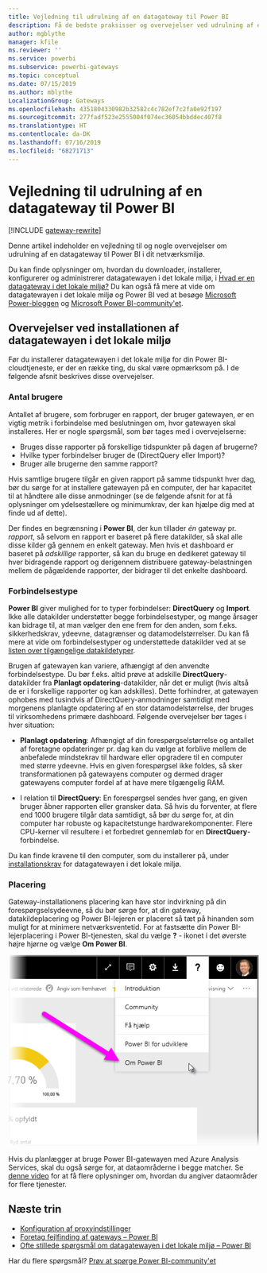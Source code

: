 ```yaml
---
title: Vejledning til udrulning af en datagateway til Power BI
description: Få de bedste praksisser og overvejelser ved udrulning af en gateway til Power BI.
author: mgblythe
manager: kfile
ms.reviewer: ''
ms.service: powerbi
ms.subservice: powerbi-gateways
ms.topic: conceptual
ms.date: 07/15/2019
ms.author: mblythe
LocalizationGroup: Gateways
ms.openlocfilehash: 4351804330982b32582c4c782ef7c2fa0e92f197
ms.sourcegitcommit: 277fadf523e2555004f074ec36054bbddec407f8
ms.translationtype: HT
ms.contentlocale: da-DK
ms.lasthandoff: 07/16/2019
ms.locfileid: "68271713"
---
```

# <a name="guidance-for-deploying-a-data-gateway-for-power-bi"></a>Vejledning til udrulning af en datagateway til Power BI

[!INCLUDE [gateway-rewrite](includes/gateway-rewrite.md)]

Denne artikel indeholder en vejledning til og nogle overvejelser om udrulning af en datagateway til Power BI i dit netværksmiljø.

Du kan finde oplysninger om, hvordan du downloader, installerer, konfigurerer og administrerer datagatewayen i det lokale miljø, i [Hvad er en datagateway i det lokale miljø?](/data-integration/gateway/service-gateway-onprem) Du kan også få mere at vide om datagatewayen i det lokale miljø og Power BI ved at besøge [Microsoft Power-bloggen](https://powerbi.microsoft.com/blog/) og [Microsoft Power BI-community'et](https://community.powerbi.com/).

## <a name="installation-considerations-for-the-on-premises-data-gateway"></a>Overvejelser ved installationen af datagatewayen i det lokale miljø

Før du installerer datagatewayen i det lokale miljø for din Power BI-cloudtjeneste, er der en række ting, du skal være opmærksom på. I de følgende afsnit beskrives disse overvejelser.

### <a name="number-of-users"></a>Antal brugere

Antallet af brugere, som forbruger en rapport, der bruger gatewayen, er en vigtig metrik i forbindelse med beslutningen om, hvor gatewayen skal installeres. Her er nogle spørgsmål, som bør tages med i overvejelserne:

* Bruges disse rapporter på forskellige tidspunkter på dagen af brugerne?
* Hvilke typer forbindelser bruger de (DirectQuery eller Import)?
* Bruger alle brugerne den samme rapport?

Hvis samtlige brugere tilgår en given rapport på samme tidspunkt hver dag, bør du sørge for at installere gatewayen på en computer, der har kapacitet til at håndtere alle disse anmodninger (se de følgende afsnit for at få oplysninger om ydelsestællere og minimumkrav, der kan hjælpe dig med at finde ud af dette).

Der findes en begrænsning i **Power BI**, der kun tillader *én* gateway pr. *rapport*, så selvom en rapport er baseret på flere datakilder, så skal alle disse kilder gå gennem en enkelt gateway. Men hvis et dashboard er baseret på *adskillige* rapporter, så kan du bruge en dedikeret gateway til hver bidragende rapport og derigennem distribuere gateway-belastningen mellem de pågældende rapporter, der bidrager til det enkelte dashboard.

### <a name="connection-type"></a>Forbindelsestype

**Power BI** giver mulighed for to typer forbindelser: **DirectQuery** og **Import**. Ikke alle datakilder understøtter begge forbindelsestyper, og mange årsager kan bidrage til, at man vælger den ene frem for den anden, som f.eks. sikkerhedskrav, ydeevne, datagrænser og datamodelstørrelser. Du kan få mere at vide om forbindelsestyper og understøttede datakilder ved at se [listen over tilgængelige datakildetyper](service-gateway-data-sources.md#list-of-available-data-source-types).

Brugen af gatewayen kan variere, afhængigt af den anvendte forbindelsestype. Du bør f.eks. altid prøve at adskille **DirectQuery**-datakilder fra **Planlagt opdatering**-datakilder, når det er muligt (hvis altså de er i forskellige rapporter og kan adskilles). Dette forhindrer, at gatewayen ophobes med tusindvis af DirectQuery-anmodninger samtidigt med morgenens planlagte opdatering af en stor datamodelstørrelse, der bruges til virksomhedens primære dashboard. Følgende overvejelser bør tages i hver situation:

* **Planlagt opdatering**: Afhængigt af din forespørgselstørrelse og antallet af foretagne opdateringer pr. dag kan du vælge at forblive mellem de anbefalede mindstekrav til hardware eller opgradere til en computer med større ydeevne. Hvis en given forespørgsel ikke foldes, så sker transformationen på gatewayens computer og dermed drager gatewayens computer fordel af at have mere tilgængelig RAM.

* I relation til **DirectQuery**: En forespørgsel sendes hver gang, en given bruger åbner rapporten eller gransker data. Så hvis du forventer, at flere end 1000 brugere tilgår data samtidigt, så bør du sørge for, at din computer har robuste og kapacitetstunge hardwarekomponenter. Flere CPU-kerner vil resultere i et forbedret gennemløb for en **DirectQuery**-forbindelse.

Du kan finde kravene til den computer, som du installerer på, under [installationskrav](/data-integration/gateway/service-gateway-install#requirements) for datagatewayen i det lokale miljø.

### <a name="location"></a>Placering

Gateway-installationens placering kan have stor indvirkning på din forespørgselsydeevne, så du bør sørge for, at din gateway, datakildeplacering og Power BI-lejeren er placeret så tæt på hinanden som muligt for at minimere netværksventetid. For at fastsætte din Power BI-lejerplacering i Power BI-tjenesten, skal du vælge **?** - ikonet i det øverste højre hjørne og vælge **Om Power BI**.

![Bestem placering af Power BI-lejer](media/service-gateway-deployment-guidance/powerbi-gateway-deployment-guidance_02.png)

Hvis du planlægger at bruge Power BI-gatewayen med Azure Analysis Services, skal du også sørge for, at dataområderne i begge matcher. Se [denne video](https://guyinacube.com/2018/01/power-bi-azure-analysis-services-gateway-data-region/) for at få flere oplysninger om, hvordan du angiver dataområder for flere tjenester.

## <a name="next-steps"></a>Næste trin

* [Konfiguration af proxyindstillinger](/data-integration/gateway/service-gateway-proxy)  
* [Foretag fejlfinding af gateways – Power BI](service-gateway-onprem-tshoot.md)  
* [Ofte stillede spørgsmål om datagatewayen i det lokale miljø – Power BI](service-gateway-power-bi-faq.md)  

Har du flere spørgsmål? [Prøv at spørge Power BI-community'et](http://community.powerbi.com/)

